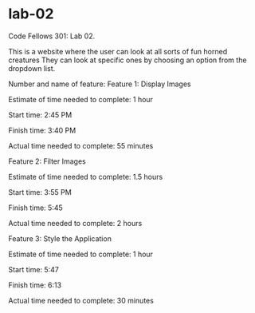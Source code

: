 # lab-02
Code Fellows 301: Lab 02.

This is a website where the user can look at all sorts of fun horned creatures They can look at specific ones by choosing an option from the dropdown list.

Number and name of feature: 
Feature 1: Display Images

Estimate of time needed to complete: 1 hour

Start time: 2:45 PM

Finish time: 3:40 PM

Actual time needed to complete: 55 minutes

Feature 2: Filter Images

Estimate of time needed to complete: 1.5 hours

Start time: 3:55 PM

Finish time: 5:45

Actual time needed to complete: 2 hours 

Feature 3: Style the Application

Estimate of time needed to complete: 1 hour

Start time: 5:47

Finish time: 6:13

Actual time needed to complete: 30 minutes 


